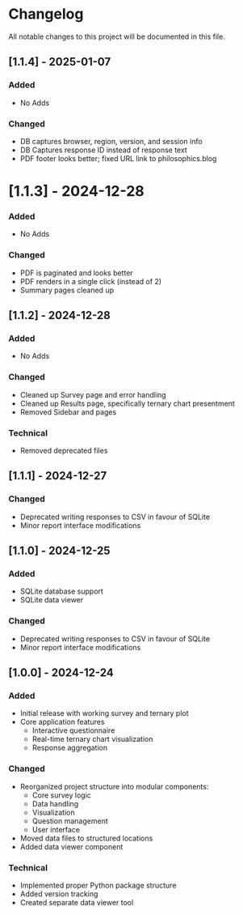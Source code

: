 # Changelog

All notable changes to this project will be documented in this file.

## [1.1.4] - 2025-01-07
### Added
- No Adds

### Changed
- DB captures browser, region, version, and session info
- DB Captures response ID instead of response text
- PDF footer looks better; fixed URL link to philosophics.blog

# [1.1.3] - 2024-12-28
### Added
- No Adds

### Changed
- PDF is paginated and looks better
- PDF renders in a single click (instead of 2)
- Summary pages cleaned up

## [1.1.2] - 2024-12-28
### Added
- No Adds

### Changed
- Cleaned up Survey page and error handling
- Cleaned up Results page, specifically ternary chart presentment
- Removed Sidebar and pages

### Technical
- Removed deprecated files

## [1.1.1] - 2024-12-27

### Changed
- Deprecated writing responses to CSV in favour of SQLite
- Minor report interface modifications

## [1.1.0] - 2024-12-25
### Added
- SQLite database support
- SQLite data viewer

### Changed
- Deprecated writing responses to CSV in favour of SQLite
- Minor report interface modifications

## [1.0.0] - 2024-12-24
### Added
- Initial release with working survey and ternary plot
- Core application features
  - Interactive questionnaire
  - Real-time ternary chart visualization
  - Response aggregation

### Changed
- Reorganized project structure into modular components:
  - Core survey logic
  - Data handling
  - Visualization
  - Question management
  - User interface
- Moved data files to structured locations
- Added data viewer component

### Technical
- Implemented proper Python package structure
- Added version tracking
- Created separate data viewer tool